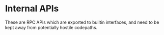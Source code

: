# Internal APIs

These are RPC APIs which are exported to builtin interfaces, and need to be kept away from potentially hostile codepaths.
